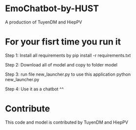 # EmoChatbot-by-HUST
A production of TuyenDM and HiepPV

# For your fisrt time you run it
Step 1: Install all requirements by
pip install -r requirements.txt

Step 2: Download all of model and copy to folder model

Step 3: run file new_launcher.py to use this application
python new_launcher.py

Step 4: Use it as a chatbot ^^

# Contribute
This code and model is contributed by TuyenDM and HiepPV
